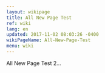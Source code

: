 ```yaml
---
layout: wikipage
title: All New Page Test
ref: wiki
lang: en
updated: 2017-11-02 08:03:26 -0400
wikiPageName: All-New-Page-Test
menu: wiki
---
```


All New Page Test 2...
